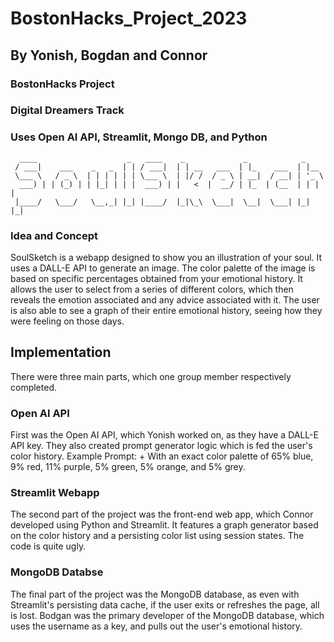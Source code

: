 ﻿# BostonHacks_Project_2023
## By Yonish, Bogdan and Connor

### BostonHacks Project
### Digital Dreamers Track
### Uses Open AI API, Streamlit, Mongo DB, and Python


```
  ____                    _   ____    _             _            _     
 / ___|    ___    _   _  | | / ___|  | | __   ___  | |_    ___  | |__  
 \___ \   / _ \  | | | | | | \___ \  | |/ /  / _ \ | __|  / __| | '_ \ 
  ___) | | (_) | | |_| | | |  ___) | |   <  |  __/ | |_  | (__  | | | |
 |____/   \___/   \__,_| |_| |____/  |_|\_\  \___|  \__|  \___| |_| |_|

```
### Idea and Concept
SoulSketch is a webapp designed to show you an illustration of your soul. It uses a DALL-E API to generate an image.
The color palette of the image is based on specific percentages obtained from your emotional history. It allows the 
user to select from a series of different colors, which then reveals the emotion associated and any advice associated
with it. The user is also able to see a graph of their entire emotional history, seeing how they were feeling on those 
days. 

## Implementation
There were three main parts, which one group member respectively completed.
### Open AI API
First was the Open AI API, which Yonish worked
on, as they have a DALL-E API key. They also created prompt generator logic which is fed the user's color history.
Example Prompt:
<User-input> + With an exact color palette of 65% blue, 9% red, 11% purple, 5% green, 5% orange, and 5% grey.
### Streamlit Webapp
The second part of the project was the front-end web app, which Connor developed using Python and Streamlit. It features
a graph generator based on the color history and a persisting color list using session states. The code is quite ugly.
### MongoDB Databse
The final part of the project was the MongoDB database, as even with Streamlit's persisting data cache, if the user exits
or refreshes the page, all is lost. Bodgan was the primary developer of the MongoDB database, which uses the username as a
key, and pulls out the user's emotional history. 
